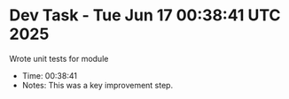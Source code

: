 # Dev Task - Tue Jun 17 00:38:41 UTC 2025
Wrote unit tests for module
- Time: 00:38:41
- Notes: This was a key improvement step.
